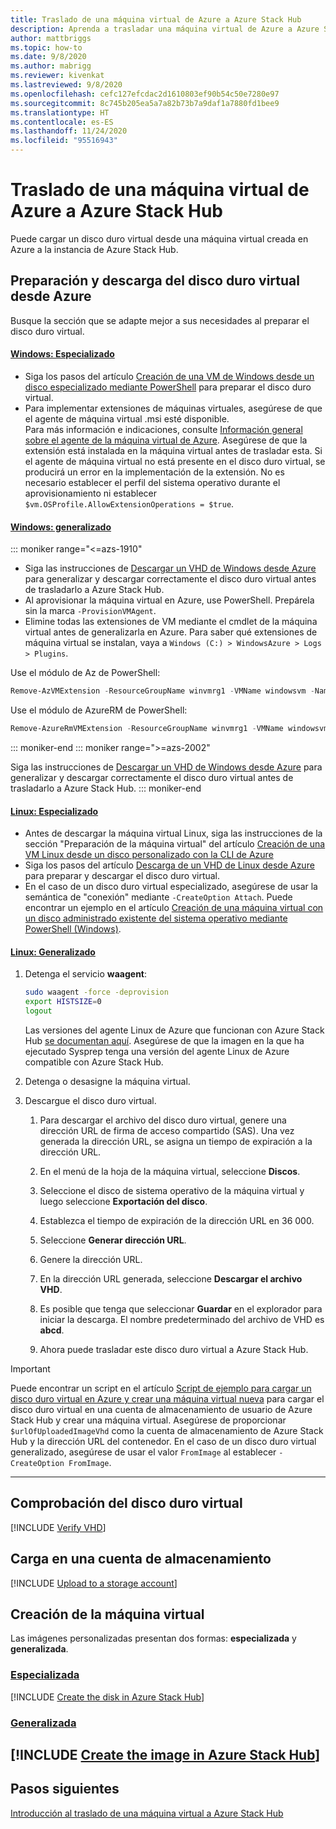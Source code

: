 ```yaml
---
title: Traslado de una máquina virtual de Azure a Azure Stack Hub
description: Aprenda a trasladar una máquina virtual de Azure a Azure Stack Hub.
author: mattbriggs
ms.topic: how-to
ms.date: 9/8/2020
ms.author: mabrigg
ms.reviewer: kivenkat
ms.lastreviewed: 9/8/2020
ms.openlocfilehash: cefc127efcdac2d1610803ef90b54c50e7280e97
ms.sourcegitcommit: 8c745b205ea5a7a82b73b7a9daf1a7880fd1bee9
ms.translationtype: HT
ms.contentlocale: es-ES
ms.lasthandoff: 11/24/2020
ms.locfileid: "95516943"
---
```

# <a name="move-a-vm-from-azure-to-azure-stack-hub"></a>Traslado de una máquina virtual de Azure a Azure Stack Hub

Puede cargar un disco duro virtual desde una máquina virtual creada en Azure a la instancia de Azure Stack Hub.

## <a name="prepare-and-download-your-vhd-from-azure"></a>Preparación y descarga del disco duro virtual desde Azure

Busque la sección que se adapte mejor a sus necesidades al preparar el disco duro virtual.

#### <a name="windows---specialized"></a>[Windows: Especializado](#tab/win-spec)

- Siga los pasos del artículo [Creación de una VM de Windows desde un disco especializado mediante PowerShell](/azure/virtual-machines/windows/create-vm-specialized#prepare-the-vm) para preparar el disco duro virtual.
- Para implementar extensiones de máquinas virtuales, asegúrese de que el agente de máquina virtual .msi esté disponible.  
  Para más información e indicaciones, consulte [Información general sobre el agente de la máquina virtual de Azure](/azure/virtual-machines/extensions/agent-windows). Asegúrese de que la extensión está instalada en la máquina virtual antes de trasladar esta. Si el agente de máquina virtual no está presente en el disco duro virtual, se producirá un error en la implementación de la extensión. No es necesario establecer el perfil del sistema operativo durante el aprovisionamiento ni establecer `$vm.OSProfile.AllowExtensionOperations = $true`.

#### <a name="windows---generalized"></a>[Windows: generalizado](#tab/win-gen)

::: moniker range="<=azs-1910"
- Siga las instrucciones de [Descargar un VHD de Windows desde Azure](/azure/virtual-machines/windows/download-vhd) para generalizar y descargar correctamente el disco duro virtual antes de trasladarlo a Azure Stack Hub.
- Al aprovisionar la máquina virtual en Azure, use PowerShell. Prepárela sin la marca `-ProvisionVMAgent`.
- Elimine todas las extensiones de VM mediante el cmdlet de la máquina virtual antes de generalizarla en Azure. Para saber qué extensiones de máquina virtual se instalan, vaya a `Windows (C:) > WindowsAzure > Logs > Plugins`.

Use el módulo de Az de PowerShell:

```powershell  
Remove-AzVMExtension -ResourceGroupName winvmrg1 -VMName windowsvm -Name "CustomScriptExtension"
```

Use el módulo de AzureRM de PowerShell:

```powershell  
Remove-AzureRmVMExtension -ResourceGroupName winvmrg1 -VMName windowsvm -Name "CustomScriptExtension"
```
::: moniker-end
::: moniker range=">=azs-2002"

Siga las instrucciones de [Descargar un VHD de Windows desde Azure](/azure/virtual-machines/windows/download-vhd) para generalizar y descargar correctamente el disco duro virtual antes de trasladarlo a Azure Stack Hub.
::: moniker-end

#### <a name="linux---specialized"></a>[Linux: Especializado](#tab/lin-spec)

- Antes de descargar la máquina virtual Linux, siga las instrucciones de la sección "Preparación de la máquina virtual" del artículo [Creación de una VM Linux desde un disco personalizado con la CLI de Azure](/azure/virtual-machines/linux/upload-vhd#prepare-the-vm)
- Siga los pasos del artículo [Descarga de un VHD de Linux desde Azure](/azure//virtual-machines/windows/download-vhd) para preparar y descargar el disco duro virtual.
- En el caso de un disco duro virtual especializado, asegúrese de usar la semántica de "conexión" mediante `-CreateOption Attach`. Puede encontrar un ejemplo en el artículo [Creación de una máquina virtual con un disco administrado existente del sistema operativo mediante PowerShell (Windows)](/azure/virtual-machines/scripts/virtual-machines-powershell-sample-create-vm-from-managed-os-disks).

#### <a name="linux---generalized"></a>[Linux: Generalizado](#tab/lin-gen)

1. Detenga el servicio **waagent**:

   ```bash
   sudo waagent -force -deprovision
   export HISTSIZE=0
   logout
   ```

   Las versiones del agente Linux de Azure que funcionan con Azure Stack Hub [se documentan aquí](../operator/azure-stack-linux.md#azure-linux-agent). Asegúrese de que la imagen en la que ha ejecutado Sysprep tenga una versión del agente Linux de Azure compatible con Azure Stack Hub.

2. Detenga o desasigne la máquina virtual.

3. Descargue el disco duro virtual.

   1. Para descargar el archivo del disco duro virtual, genere una dirección URL de firma de acceso compartido (SAS). Una vez generada la dirección URL, se asigna un tiempo de expiración a la dirección URL.

   1. En el menú de la hoja de la máquina virtual, seleccione **Discos**.

   1. Seleccione el disco de sistema operativo de la máquina virtual y luego seleccione **Exportación del disco**.

   1. Establezca el tiempo de expiración de la dirección URL en 36 000.

   1. Seleccione **Generar dirección URL**.

   1. Genere la dirección URL.

   1. En la dirección URL generada, seleccione **Descargar el archivo VHD**.

   1. Es posible que tenga que seleccionar **Guardar** en el explorador para iniciar la descarga. El nombre predeterminado del archivo de VHD es **abcd**.

   1. Ahora puede trasladar este disco duro virtual a Azure Stack Hub.

> [!IMPORTANT]  
> Puede encontrar un script en el artículo [Script de ejemplo para cargar un disco duro virtual en Azure y crear una máquina virtual nueva](/azure/virtual-machines/scripts/virtual-machines-windows-powershell-upload-generalized-script) para cargar el disco duro virtual en una cuenta de almacenamiento de usuario de Azure Stack Hub y crear una máquina virtual. Asegúrese de proporcionar `$urlOfUploadedImageVhd` como la cuenta de almacenamiento de Azure Stack Hub y la dirección URL del contenedor. En el caso de un disco duro virtual generalizado, asegúrese de usar el valor `FromImage` al establecer `-CreateOption FromImage`.

---

## <a name="verify-your-vhd"></a>Comprobación del disco duro virtual

[!INCLUDE [Verify VHD](../includes/user-compute-verify-vhd.md)]

## <a name="upload-to-a-storage-account"></a>Carga en una cuenta de almacenamiento

[!INCLUDE [Upload to a storage account](../includes/user-compute-upload-vhd.md)]

## <a name="create-the-vm"></a>Creación de la máquina virtual

Las imágenes personalizadas presentan dos formas: **especializada** y **generalizada**.

### <a name="specialized"></a>[Especializada](#tab/create-vm-spec)

[!INCLUDE [Create the disk in Azure Stack Hub](../includes/user-compute-create-disk.md)]

### <a name="generalized"></a>[Generalizada](#tab/create-vm-gen)

[!INCLUDE [Create the image in Azure Stack Hub](../includes/user-compute-create-image.md)]
---
## <a name="next-steps"></a>Pasos siguientes

[Introducción al traslado de una máquina virtual a Azure Stack Hub](vm-move-overview.md)
